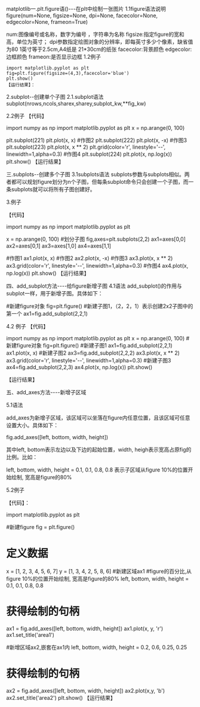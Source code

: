 matplotlib一.plt.figure语()---在plt中绘制一张图片
1.1figure语法说明
figure(num=None, figsize=None, dpi=None, facecolor=None, edgecolor=None, frameon=True)

num:图像编号或名称，数字为编号 ，字符串为名称
figsize:指定figure的宽和高，单位为英寸；
dpi参数指定绘图对象的分辨率，即每英寸多少个像素，缺省值为80      1英寸等于2.5cm,A4纸是 21*30cm的纸张 
facecolor:背景颜色
edgecolor:边框颜色
frameon:是否显示边框
1.2例子
```
import matplotlib.pyplot as plt
fig=plt.figure(figsize=(4,3),facecolor='blue')
plt.show()
【运行结果】：
```


2.subplot--创建单个子图
2.1.subplot语法
subplot(nrows,ncols,sharex,sharey,subplot_kw,**fig_kw)



2.2例子
【代码】

import numpy as np
import matplotlib.pyplot as plt
x = np.arange(0, 100)
 
plt.subplot(221)
plt.plot(x, x)
#作图2
plt.subplot(222)
plt.plot(x, -x)
#作图3
plt.subplot(223)
plt.plot(x, x ** 2)
plt.grid(color='r', linestyle='--', linewidth=1,alpha=0.3)
#作图4
plt.subplot(224)
plt.plot(x, np.log(x))
plt.show()
【运行结果】



三.subplots--创建多个子图
3.1subplots语法
subplots参数与subplots相似。两者都可以规划figure划分为n个子图，但每条subplot命令只会创建一个子图，而一条subplots就可以将所有子图创建好。

3.例子

【代码】

import numpy as np
import matplotlib.pyplot as plt
 
x = np.arange(0, 100)
#划分子图
fig,axes=plt.subplots(2,2)
ax1=axes[0,0]
ax2=axes[0,1]
ax3=axes[1,0]
ax4=axes[1,1]
 
#作图1
ax1.plot(x, x)
#作图2
ax2.plot(x, -x)
#作图3
ax3.plot(x, x ** 2)
ax3.grid(color='r', linestyle='--', linewidth=1,alpha=0.3)
#作图4
ax4.plot(x, np.log(x))
plt.show()
【运行结果】



四、add_subplot方法----给figure新增子图
4.1语法
add_subplot()的作用与subplot一样，用于新增子图。具体如下：

#新建figure对象
fig=plt.figure()
#新建子图1，（2，2，1）表示创建2x2子图中的第一个
ax1=fig.add_subplot(2,2,1)     

4.2 例子
【代码】

import numpy as np
import matplotlib.pyplot as plt
x = np.arange(0, 100)
#新建figure对象
fig=plt.figure()
#新建子图1
ax1=fig.add_subplot(2,2,1)
ax1.plot(x, x)
#新建子图2
ax3=fig.add_subplot(2,2,2)
ax3.plot(x, x ** 2)
ax3.grid(color='r', linestyle='--', linewidth=1,alpha=0.3)
#新建子图3
ax4=fig.add_subplot(2,2,3)
ax4.plot(x, np.log(x))
plt.show()
 

【运行结果】



五、add_axes方法----新增子区域

5.1语法

add_axes为新增子区域，该区域可以坐落在figure内任意位置，且该区域可任意设置大小。具体如下：

 fig.add_axes([left, bottom, width, height])

其中left, bottom表示左边以及下边的起始位置，width, heigh表示宽高占原fig的比例。比如：

left, bottom, width, height = 0.1, 0.1, 0.8, 0.8 表示子区域从figure 10%的位置开始绘制, 宽高是figure的80%

5.2例子

【代码】：

 
import matplotlib.pyplot as plt
 
#新建figure
fig = plt.figure()
# 定义数据
x = [1, 2, 3, 4, 5, 6, 7]
y = [1, 3, 4, 2, 5, 8, 6]
#新建区域ax1
#figure的百分比,从figure 10%的位置开始绘制, 宽高是figure的80%
left, bottom, width, height = 0.1, 0.1, 0.8, 0.8
# 获得绘制的句柄
ax1 = fig.add_axes([left, bottom, width, height])
ax1.plot(x, y, 'r')
ax1.set_title('area1')
 
#新增区域ax2,嵌套在ax1内
left, bottom, width, height = 0.2, 0.6, 0.25, 0.25
# 获得绘制的句柄
ax2 = fig.add_axes([left, bottom, width, height])
ax2.plot(x,y, 'b')
ax2.set_title('area2')
plt.show()
【运行结果】

